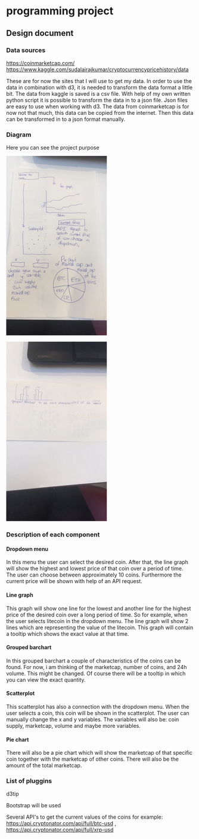 # programming project

## Design document

### Data sources 

https://coinmarketcap.com/
https://www.kaggle.com/sudalairajkumar/cryptocurrencypricehistory/data

These are for now the sites that I will use to get my data. In order to use the data in combination with d3, it is needed to transform the data format a little bit. The data from kaggle is saved is a csv file. With help of my own written python script it is possible to transform the data in to a json file. Json files are easy to use when working with d3. The data from coinmarketcap is for now not that much, this data can be copied from the internet. Then this data can be transformed in to a json format manually. 

### Diagram

Here you can see the project purpose

![](doc/sketch2.jpg)

![](doc/sketch3.jpg)

### Description of each component

#### Dropdown menu

In this menu the user can select the desired coin. After that, the line graph will show the highest and lowest price of that coin over a period of time. 
The user can choose between approximately 10 coins. Furthermore the current price will be shown with help of an API request. 

#### Line graph

This graph will show one line for the lowest and another line for the highest price of the desired coin over a long period of time. So for example, when the user selects litecoin in the dropdown menu. The line graph will show 2 lines which are representing the value of the litecoin. This graph will contain a tooltip which shows the exact value at that time. 

#### Grouped barchart

In this grouped barchart a couple of characteristics of the coins can be found. For now, i am thinking of the marketcap, number of coins, and 24h volume. This might be changed. Of course there will be a tooltip in which you can view the exact quantity.

#### Scatterplot

This scatterplot has also a connection with the dropdown menu. When the user selects a coin, this coin will be shown in the scatterplot. The user can manually change the x and y variables. The variables will also be: coin supply, marketcap, volume and maybe more variables. 

#### Pie chart 

There will also be a pie chart which will show the marketcap of that specific coin together with the marketcap of other coins. There will also be the amount of the total marketcap. 

### List of pluggins

d3tip

Bootstrap will be used

Several API's to get the current values of the coins for example: https://api.cryptonator.com/api/full/btc-usd , https://api.cryptonator.com/api/full/xrp-usd




